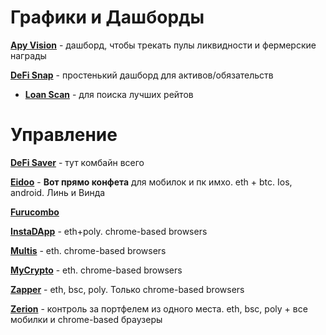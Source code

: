 # Графики и Дашборды

**[Apy Vision](https://apy.vision/)** - дашборд, чтобы трекать пулы ликвидности и фермерские награды

**[DeFi Snap](https://www.defisnap.io/)** - простенький дашборд для активов/обязательств

+ **[Loan Scan](https://loanscan.io/)** - для поиска лучших рейтов


# Управление

**[DeFi Saver](https://defisaver.com)** - тут комбайн всего

**[Eidoo](https://eidoo.io/)** - **Вот прямо конфета** для мобилок и пк имхо. eth + btc. Ios, android. Линь и Винда

**[Furucombo](https://furucombo.app/)**

**[InstaDApp](https://instadapp.io/)** - eth+poly. сhrome-based browsers

**[Multis](https://multis.co/)** - eth. сhrome-based browsers

**[MyCrypto](https://mycrypto.com/account)** - eth. сhrome-based browsers

**[Zapper](https://www.zapper.fi/)** - eth, bsc, poly. Только chrome-based browsers

**[Zerion](https://zerion.io/en)** - контроль за портфелем из одного места. eth, bsc, poly + все мобилки и chrome-based браузеры
